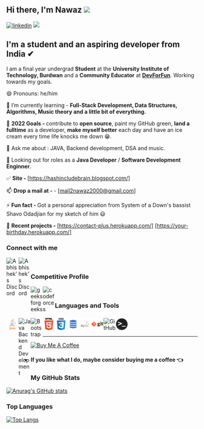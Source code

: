 ## Hi there, I'm Nawaz <img src="https://media.giphy.com/media/hvRJCLFzcasrR4ia7z/giphy.gif" width="25px">

[![linkedin](https://img.shields.io/badge/LinkedIn-0077B5?style=for-the-badge&logo=linkedin&logoColor=white)](https://www.linkedin.com/in/md-nawaz-rahaman-047b56177/)
![](https://komarev.com/ghpvc/?username=Nawaz2000&label=PROFILE+VIEWS&style=flat-square&color=brightgreen)

## I'm a student and an aspiring developer from India ✔

I am a final year undergrad <b>Student</b> at the <b>University Institute of Technology, Burdwan</b> and a <b>Community Educator</b> at <b>[DevForFun][course]</b>. Working towards my goals.

😄 Pronouns: he/him

🌱 I’m currently learning - <b>Full-Stack Development, Data Structures, Algorithms, Music theory and a little bit of everything.</b>

🥅 <b>2022 Goals - </b> contribute to <b>open source</b>, paint my GitHub green, <b>land a fulltime</b> as a developer, <b>make myself better</b> each day and have an ice cream every time life knocks me down 😁.

💬 Ask me about : JAVA, Backend development, DSA and music.

🤝 Looking out for roles as a <b>Java Developer</b> / <b>Software Development Enginner</b>.

✅ <b>Site - </b> [https://hashincludebrain.blogspot.com/] 

📫 <b>Drop a mail at - </b> - [mail2nawaz2000@gmail.com]

⚡ <b>Fun fact - </b> Got a personal appreciation from System of a Down's bassist Shavo Odadjian for my sketch of him 😃

🎉 <b>Recent projects - </b>[https://contact-plus.herokuapp.com/] [https://your-birthday.herokuapp.com/]

### Connect with me

<a href="https://www.linkedin.com/in/md-nawaz-rahaman-047b56177/">
  <img align="left" alt="Abhishek's Discord" width="32px" src="https://raw.githubusercontent.com/peterthehan/peterthehan/master/assets/linkedin.svg" />
</a>
<a href="https://www.instagram.com/doodle_nawaz/">
  <img align="left" alt="Abhishek's Discord" width="32px" src="https://img.icons8.com/color/50/000000/instagram-new--v1.png"/> </a>

<br />

### Competitive Profile

[<img align="left" alt="geeksforgeeks" width="32px" src="https://img.icons8.com/color/48/000000/GeeksforGeeks.png" />][gfg]
[<img align="left" alt="codeforces" width="32px" src="https://img.icons8.com/external-tal-revivo-shadow-tal-revivo/48/000000/external-level-up-your-coding-skills-and-quickly-land-a-job-logo-shadow-tal-revivo.png" />][leetcode]

<br />

### Languages and Tools

### <img align="left" alt="java" width="32px" src="https://raw.githubusercontent.com/github/explore/80688e429a7d4ef2fca1e82350fe8e3517d3494d/topics/java/java.png" />

<img align="left" alt="Java Backend Development" width="32px" src="https://img.icons8.com/nolan/64/backend-development.png" />
<img align="left" alt="Bootstrap" width="32px" src="https://img.icons8.com/color/48/000000/bootstrap.png" />
<img align="left" alt="HTML5" width="32px" src="https://raw.githubusercontent.com/github/explore/80688e429a7d4ef2fca1e82350fe8e3517d3494d/topics/html/html.png" />
<img align="left" alt="CSS3" width="32px" src="https://raw.githubusercontent.com/github/explore/80688e429a7d4ef2fca1e82350fe8e3517d3494d/topics/css/css.png" />
<img align="left" alt="SQL" width="32px" src="https://raw.githubusercontent.com/github/explore/80688e429a7d4ef2fca1e82350fe8e3517d3494d/topics/sql/sql.png" />
<img align="left" alt="MySQL" width="32px" src="https://raw.githubusercontent.com/github/explore/80688e429a7d4ef2fca1e82350fe8e3517d3494d/topics/mysql/mysql.png" />
<img align="left" alt="Git" width="32px" src="https://raw.githubusercontent.com/github/explore/80688e429a7d4ef2fca1e82350fe8e3517d3494d/topics/git/git.png" />
<img align="left" alt="GitHub" width="32px" src="https://img.icons8.com/plasticine/100/000000/github.png" />
<img align="left" alt="Terminal" width="32px" src="https://raw.githubusercontent.com/github/explore/80688e429a7d4ef2fca1e82350fe8e3517d3494d/topics/terminal/terminal.png" />

<br />
<br />

---

<a href="https://www.buymeacoffee.com/nawaz2000" target="_blank"><img src="https://cdn.buymeacoffee.com/buttons/v2/default-blue.png" alt="Buy Me A Coffee" width="150" ></a>

 - #### If you like what I do, maybe consider buying me a coffee 👈

### My GitHub Stats

[![Anurag's GitHub stats](https://github-readme-stats.vercel.app/api?username=nawaz2000)](https://github.com/anuraghazra/github-readme-stats)

### Top Languages
[![Top Langs](https://github-readme-stats.vercel.app/api/top-langs/?username=nawaz2000)](https://github.com/anuraghazra/github-readme-stats)


[course]: https://chat.whatsapp.com/JIlA6oN8QP6E1C8DzYWjrg
[linkedin]: https://www.linkedin.com/in/md-nawaz-rahaman-047b56177/
[youtube]: https://www.youtube.com/channel/UCHlWou39mcTQcBkaj8ziOSQ
[gfg]: https://auth.geeksforgeeks.org/user/mail2nawaz2000/profile
[leetcode]: https://leetcode.com/nawaz2000/
